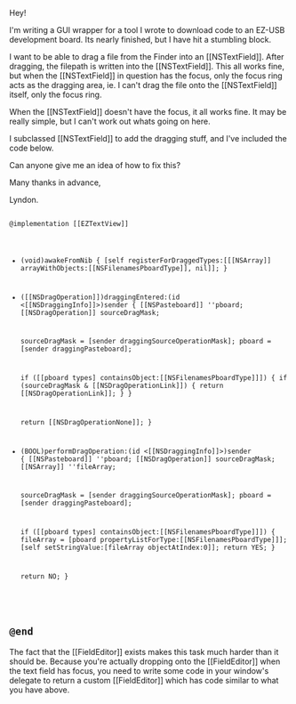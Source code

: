 

Hey!

I'm writing a GUI wrapper for a tool I wrote to download code to an EZ-USB development board. Its nearly finished, but I have hit a stumbling block.

I want to be able to drag a file from the Finder into an [[NSTextField]]. After dragging, the filepath is written into the [[NSTextField]]. This all works fine, but when the [[NSTextField]] in question has the focus, only the focus ring acts as the dragging area, ie. I can't drag the file onto the [[NSTextField]] itself, only the focus ring.

When the [[NSTextField]] doesn't have the focus, it all works fine. It may be really simple, but I can't work out whats going on here.

I subclassed [[NSTextField]] to add the dragging stuff, and I've included the code below.

Can anyone give me an idea of how to fix this?

Many thanks in advance,

Lyndon.


<code>
@implementation [[EZTextView]]

- (void)awakeFromNib
{
	[self registerForDraggedTypes:[[[NSArray]] arrayWithObjects:[[NSFilenamesPboardType]], nil]];
}

- ([[NSDragOperation]])draggingEntered:(id <[[NSDraggingInfo]]>)sender 
{
    [[NSPasteboard]] ''pboard;
	[[NSDragOperation]] sourceDragMask;

	sourceDragMask = [sender draggingSourceOperationMask];
	pboard = [sender draggingPasteboard];

	if ([[pboard types] containsObject:[[NSFilenamesPboardType]]]) 
	{
		if (sourceDragMask & [[NSDragOperationLink]]) 
		{
			return [[NSDragOperationLink]];
		} 
	}

    return [[NSDragOperationNone]];
}

- (BOOL)performDragOperation:(id <[[NSDraggingInfo]]>)sender 
{
    [[NSPasteboard]] ''pboard;
    [[NSDragOperation]] sourceDragMask;
	[[NSArray]] ''fileArray;

    sourceDragMask = [sender draggingSourceOperationMask];
    pboard = [sender draggingPasteboard];

	if ([[pboard types] containsObject:[[NSFilenamesPboardType]]])
	{
        fileArray = [pboard propertyListForType:[[NSFilenamesPboardType]]];
		[self setStringValue:[fileArray objectAtIndex:0]];
		return YES;
    }

    return NO;
}

@end
</code>
----
The fact that the [[FieldEditor]] exists makes this task much harder than it should be. Because you're actually dropping onto the [[FieldEditor]] when the text field has focus, you need to write some code in your window's delegate to return a custom [[FieldEditor]] which has code similar to what you have above.